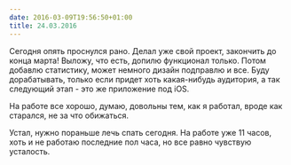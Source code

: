 ```yaml
---
date: 2016-03-09T19:56:50+01:00
title: 24.03.2016
---
```


Сегодня опять проснулся рано. Делал уже свой проект, закончить до конца марта! Выложу, что есть, допилю функционал только. Потом добавлю статистику, может немного дизайн подправлю и все. Буду дорабатывать, только если придет хоть какая-нибудь аудитория, а так следующий этап - это же приложение под iOS. 

На работе все хорошо, думаю, довольны тем, как я работал, вроде как старался, не за что обижаться. 

Устал, нужно пораньше лечь спать сегодня. На работе уже 11 часов, хоть и не работаю последние пол часа, но все равно чувствую усталость. 